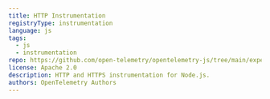 ```yaml
---
title: HTTP Instrumentation
registryType: instrumentation
language: js
tags:
  - js
  - instrumentation
repo: https://github.com/open-telemetry/opentelemetry-js/tree/main/experimental/packages/opentelemetry-instrumentation-http
license: Apache 2.0
description: HTTP and HTTPS instrumentation for Node.js.
authors: OpenTelemetry Authors
---
```

